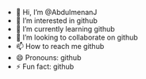 - 👋 Hi, I’m @AbdulmenanJ
- 👀 I’m interested in github
- 🌱 I’m currently learning github
- 💞️ I’m looking to collaborate on github
- 📫 How to reach me github
- 😄 Pronouns: github
- ⚡ Fun fact: github

<!---
AbdulmenanJ/AbdulmenanJ is a ✨ special ✨ repository because its `README.md` (this file) appears on your GitHub profile.
You can click the Preview link to take a look at your changes.
--->

